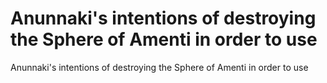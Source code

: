 # Anunnaki's intentions of destroying the Sphere of Amenti in order to use

Anunnaki's intentions of destroying the Sphere of Amenti in order to use